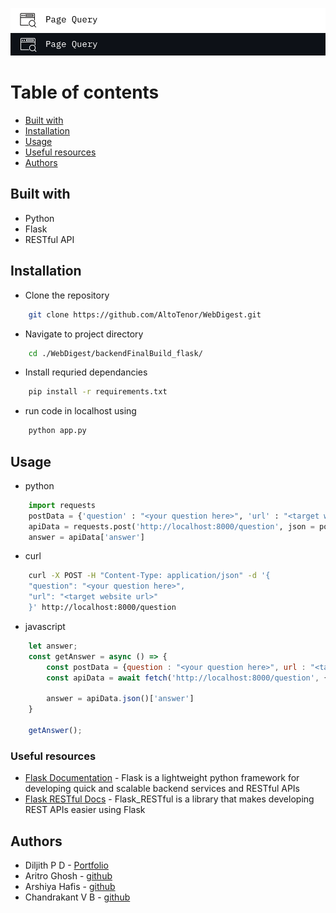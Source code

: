 ![Logo](../chandu2.png#gh-light-mode-only)
![Logo](../dk.png#gh-dark-mode-only)

# Table of contents
- [Built with](#built-with)
- [Installation](#installation)
- [Usage](#usage)
- [Useful resources](#useful-resources)
- [Authors](#authors)


## Built with
- Python
- Flask
- RESTful API

## Installation
- Clone the repository
```bash
    git clone https://github.com/AltoTenor/WebDigest.git
```
- Navigate to project directory
```bash
    cd ./WebDigest/backendFinalBuild_flask/
```
- Install requried dependancies
```bash
    pip install -r requirements.txt
```
- run code in localhost using 
```bash
    python app.py
```

## Usage 
- python
```python
    import requests
    postData = {'question' : "<your question here>", 'url' : "<target website url>"}
    apiData = requests.post('http://localhost:8000/question', json = postData)
    answer = apiData['answer']
```
- curl
```bash
    curl -X POST -H "Content-Type: application/json" -d '{
    "question": "<your question here>",
    "url": "<target website url>"
    }' http://localhost:8000/question

```

- javascript
```javascript
    let answer;
    const getAnswer = async () => {
        const postData = {question : "<your question here>", url : "<target website url>"};
        const apiData = await fetch('http://localhost:8000/question', { method : 'POST', body : JSON.stringify(postData)});
        
        answer = apiData.json()['answer']
    }

    getAnswer();
```



### Useful resources
- [Flask Documentation](https://flask.palletsprojects.com/en/2.3.x/) - Flask is a lightweight python framework for developing quick and scalable backend services and RESTful APIs
- [Flask RESTful Docs](https://flask-restful.readthedocs.io/en/latest/) - Flask_RESTful is a library that makes developing REST APIs easier using Flask

## Authors
- Diljith P D - [Portfolio](https://th3bossc.github.io/Portfolio)
- Aritro Ghosh - [github](https://github.com/AltoTenor)
- Arshiya Hafis - [github](https://github.com/ArshiyaHafis)
- Chandrakant V B - [github](https://github.com/CVB003)